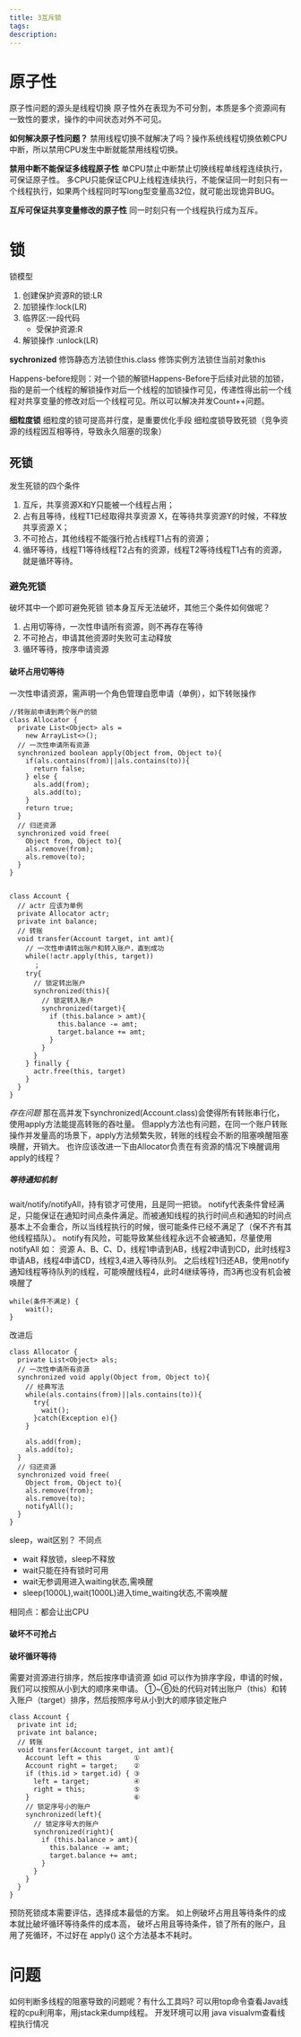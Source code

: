 ```yaml
---
title: 3互斥锁
tags:
description:
---
```

# 原子性
原子性问题的源头是线程切换
原子性外在表现为不可分割，本质是多个资源间有一致性的要求，操作的中间状态对外不可见。

**如何解决原子性问题？**
禁用线程切换不就解决了吗？操作系统线程切换依赖CPU中断，所以禁用CPU发生中断就能禁用线程切换。

**禁用中断不能保证多线程原子性**
单CPU禁止中断禁止切换线程单线程连续执行，可保证原子性。
多CPU只能保证CPU上线程连续执行，不能保证同一时刻只有一个线程执行，如果两个线程同时写long型变量高32位，就可能出现诡异BUG。

**互斥可保证共享变量修改的原子性**
同一时刻只有一个线程执行成为互斥。

# 锁
锁模型
1. 创建保护资源R的锁:LR
2. 加锁操作:lock(LR)
3. 临界区:一段代码
    - 受保护资源:R
4. 解锁操作 :unlock(LR)

**sychronized**
修饰静态方法锁住this.class
修饰实例方法锁住当前对象this

Happens-before规则：对一个锁的解锁Happens-Before于后续对此锁的加锁，指的是前一个线程的解锁操作对后一个线程的加锁操作可见，传递性得出前一个线程对共享变量的修改对后一个线程可见。所以可以解决并发Count++问题。

**细粒度锁**
细粒度的锁可提高并行度，是重要优化手段
细粒度锁导致死锁（竞争资源的线程因互相等待，导致永久阻塞的现象）

## 死锁
发生死锁的四个条件
1. 互斥，共享资源X和Y只能被一个线程占用；
2. 占有且等待，线程T1已经取得共享资源 X，在等待共享资源Y的时候，不释放共享资源 X；
3. 不可抢占，其他线程不能强行抢占线程T1占有的资源；
4. 循环等待，线程T1等待线程T2占有的资源，线程T2等待线程T1占有的资源，就是循环等待。

### 避免死锁
破坏其中一个即可避免死锁
锁本身互斥无法破坏，其他三个条件如何做呢？
1. 占用切等待，一次性申请所有资源，则不再存在等待
2. 不可抢占，申请其他资源时失败可主动释放
3. 循环等待，按序申请资源

#### 破坏占用切等待
一次性申请资源，需声明一个角色管理自愿申请（单例），如下转账操作
```
//转账前申请到两个账户的锁
class Allocator {
  private List<Object> als =
    new ArrayList<>();
  // 一次性申请所有资源
  synchronized boolean apply(Object from, Object to){
    if(als.contains(from)||als.contains(to)){
      return false;  
    } else {
      als.add(from);
      als.add(to);  
    }
    return true;
  }
  // 归还资源
  synchronized void free(
    Object from, Object to){
    als.remove(from);
    als.remove(to);
  }
}


class Account {
  // actr 应该为单例
  private Allocator actr;
  private int balance;
  // 转账
  void transfer(Account target, int amt){
    // 一次性申请转出账户和转入账户，直到成功
    while(!actr.apply(this, target))
      ；
    try{
      // 锁定转出账户
      synchronized(this){              
        // 锁定转入账户
        synchronized(target){           
          if (this.balance > amt){
            this.balance -= amt;
            target.balance += amt;
          }
        }
      }
    } finally {
      actr.free(this, target)
    }
  } 
}
```

*存在问题*
那在高并发下synchronized(Account.class)会使得所有转账串行化，使用apply方法能提高转账的吞吐量。
但apply方法也有问题，在同一个账户转账操作并发量高的场景下，apply方法频繁失败，转账的线程会不断的阻塞唤醒阻塞唤醒，开销大。
也许应该改进一下由Allocator负责在有资源的情况下唤醒调用apply的线程？

##### 等待通知机制
wait/notify/notifyAll，持有锁才可使用，且是同一把锁。
notify代表条件曾经满足，只能保证在通知时间点条件满足。而被通知线程的执行时间点和通知的时间点基本上不会重合，所以当线程执行的时候，很可能条件已经不满足了（保不齐有其他线程插队）。
notify有风险，可能导致某些线程永远不会被通知，尽量使用 notifyAll
如：
资源 A、B、C、D，线程1申请到AB，线程2申请到CD，此时线程3申请AB，线程4申请CD，线程3,4进入等待队列。
之后线程1归还AB，使用notify通知线程等待队列的线程，可能唤醒线程4，此时4继续等待，而3再也没有机会被唤醒了


```
while(条件不满足) {
    wait();
}
```
改进后
```
class Allocator {
  private List<Object> als;
  // 一次性申请所有资源
  synchronized void apply(Object from, Object to){
    // 经典写法
    while(als.contains(from)||als.contains(to)){
      try{
        wait();
      }catch(Exception e){}   
    }

    als.add(from);
    als.add(to);  
  }
  // 归还资源
  synchronized void free(
    Object from, Object to){
    als.remove(from);
    als.remove(to);
    notifyAll();
  }
}
```

sleep，wait区别？
不同点
- wait 释放锁，sleep不释放
- wait只能在持有锁时可用
- wait无参调用进入waiting状态,需唤醒
- sleep(1000L),wait(1000L)进入time_waiting状态,不需唤醒

相同点：都会让出CPU


#### 破坏不可抢占


#### 破坏循环等待
需要对资源进行排序，然后按序申请资源
如id 可以作为排序字段，申请的时候，我们可以按照从小到大的顺序来申请。
①~⑥处的代码对转出账户（this）和转入账户（target）排序，然后按照序号从小到大的顺序锁定账户
```
class Account {
  private int id;
  private int balance;
  // 转账
  void transfer(Account target, int amt){
    Account left = this        ①
    Account right = target;    ②
    if (this.id > target.id) { ③
      left = target;           ④
      right = this;            ⑤
    }                          ⑥
    // 锁定序号小的账户
    synchronized(left){
      // 锁定序号大的账户
      synchronized(right){ 
        if (this.balance > amt){
          this.balance -= amt;
          target.balance += amt;
        }
      }
    }
  } 
}
```

预防死锁成本需要评估，选择成本最低的方案。
如上例破坏占用且等待条件的成本就比破坏循环等待条件的成本高，
破坏占用且等待条件，锁了所有的账户，且用了死循环，不过好在 apply() 这个方法基本不耗时。



# 问题
如何判断多线程的阻塞导致的问题呢？有什么工具吗?
可以用top命令查看Java线程的cpu利用率，用jstack来dump线程。
开发环境可以用 java visualvm查看线程执行情况